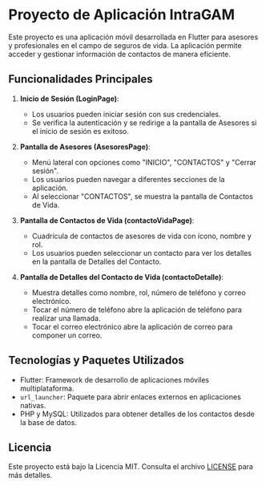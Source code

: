 # Proyecto de Aplicación IntraGAM

Este proyecto es una aplicación móvil desarrollada en Flutter para asesores y profesionales en el campo de seguros de vida. La aplicación permite acceder y gestionar información de contactos de manera eficiente.

## Funcionalidades Principales

1. **Inicio de Sesión (LoginPage)**:
   - Los usuarios pueden iniciar sesión con sus credenciales.
   - Se verifica la autenticación y se redirige a la pantalla de Asesores si el inicio de sesión es exitoso.

2. **Pantalla de Asesores (AsesoresPage)**:
   - Menú lateral con opciones como "INICIO", "CONTACTOS" y "Cerrar sesión".
   - Los usuarios pueden navegar a diferentes secciones de la aplicación.
   - Al seleccionar "CONTACTOS", se muestra la pantalla de Contactos de Vida.

3. **Pantalla de Contactos de Vida (contactoVidaPage)**:
   - Cuadrícula de contactos de asesores de vida con ícono, nombre y rol.
   - Los usuarios pueden seleccionar un contacto para ver los detalles en la pantalla de Detalles del Contacto.

4. **Pantalla de Detalles del Contacto de Vida (contactoDetalle)**:
   - Muestra detalles como nombre, rol, número de teléfono y correo electrónico.
   - Tocar el número de teléfono abre la aplicación de teléfono para realizar una llamada.
   - Tocar el correo electrónico abre la aplicación de correo para componer un correo.

## Tecnologías y Paquetes Utilizados

- Flutter: Framework de desarrollo de aplicaciones móviles multiplataforma.
- `url_launcher`: Paquete para abrir enlaces externos en aplicaciones nativas.
- PHP y MySQL: Utilizados para obtener detalles de los contactos desde la base de datos.



## Licencia

Este proyecto está bajo la Licencia MIT. Consulta el archivo [LICENSE](/LICENSE) para más detalles.

